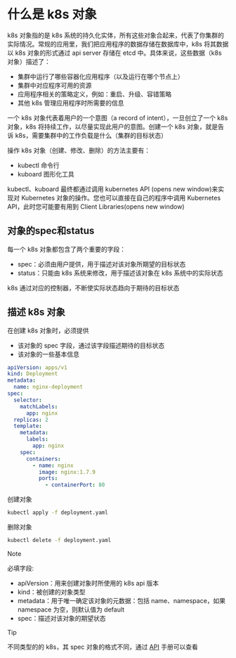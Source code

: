 # 什么是 k8s 对象

k8s 对象指的是 k8s 系统的持久化实体，所有这些对象合起来，代表了你集群的实际情况。常规的应用里，我们把应用程序的数据存储在数据库中，k8s 将其数据以 k8s 对象的形式通过 api server 存储在 etcd 中。具体来说，这些数据（k8s 对象）描述了：
- 集群中运行了哪些容器化应用程序（以及运行在哪个节点上）
- 集群中对应程序可用的资源
- 应用程序相关的策略定义，例如：重启、升级、容错策略
- 其他 k8s 管理应用程序时所需要的信息

一个 k8s 对象代表着用户的一个意图（a record of intent），一旦创立了一个 k8s 对象，k8s 将持续工作，以尽量实现此用户的意图。创建一个 k8s 对象，就是告诉 k8s，需要集群中的工作负载是什么（集群的目标状态）

操作 k8s 对象（创建、修改、删除）的方法主要有：
- kubectl 命令行
- kuboard 图形化工具

kubectl、kuboard 最终都通过调用 kubernetes API (opens new window)来实现对 Kubernetes 对象的操作。您也可以直接在自己的程序中调用 Kubernetes API，此时您可能要有用到 Client Libraries(opens new window)

## 对象的spec和status

每一个 k8s 对象都包含了两个重要的字段：
- spec：必须由用户提供，用于描述对该对象所期望的目标状态
- status：只能由 k8s 系统来修改，用于描述该对象在 k8s 系统中的实际状态

k8s 通过对应的控制器，不断使实际状态趋向于期待的目标状态

## 描述 k8s 对象

在创建 k8s 对象时，必须提供
- 该对象的 spec 字段，通过该字段描述期待的目标状态
- 该对象的一些基本信息

```yaml
apiVersion: apps/v1
kind: Deployment
metadata:
  name: nginx-deployment
spec:
  selector:
    matchLabels:
      app: nginx
  replicas: 2
  template:
    metadata:
      labels:
        app: nginx
    spec:
      containers:
        - name: nginx
          image: nginx:1.7.9
          ports:
            - containerPort: 80
```

创建对象

```bash
kubectl apply -f deployment.yaml
```

删除对象

```bash
kubectl delete -f deployment.yaml
```

> [!NOTE]
> 必填字段:
> - apiVersion：用来创建对象时所使用的 k8s api 版本
> - kind：被创建的对象类型
> - metadata：用于唯一确定该对象的元数据：包括 name、namespace，如果 namespace 为空，则默认值为 default
> - spec：描述对该对象的期望状态

> [!TIP]
> 不同类型的的 k8s，其 spec 对象的格式不同，通过 [API](https://kubernetes.io/docs/reference/#api-reference) 手册可以查看
